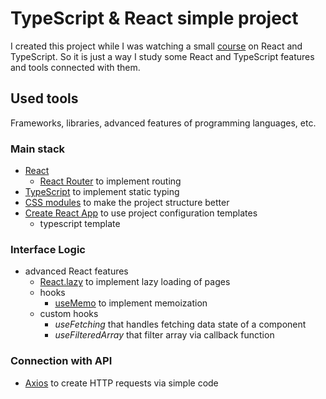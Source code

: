 # TypeScript & React simple project

I created this project while I was watching a small [course](https://youtu.be/92qcfeWxtnY) on React and TypeScript. So it is just a way I study some React and TypeScript features and tools connected with them.

## Used tools 

Frameworks, libraries, advanced features of programming languages, etc.

### Main stack

- [React](https://ru.reactjs.org/)
  - [React Router](https://reactrouter.com/) to implement routing
- [TypeScript](https://www.typescriptlang.org/) to implement static typing
- [CSS modules](https://github.com/css-modules/css-modules) to make the project structure better
- [Create React App](https://create-react-app.dev/) to use project configuration templates
  - typescript template

### Interface Logic
- advanced React features 
  - [React.lazy](https://reactjs.org/docs/react-api.html#reactlazy) to implement lazy loading of pages
  - hooks
    - [useMemo](https://reactjs.org/docs/hooks-reference.html#usememo) to implement memoization
  - custom hooks
    - *useFetching* that handles fetching data state of a component
    - *useFilteredArray* that filter array via callback function

### Connection with API

- [Axios](https://github.com/axios/axios) to create HTTP requests via simple code